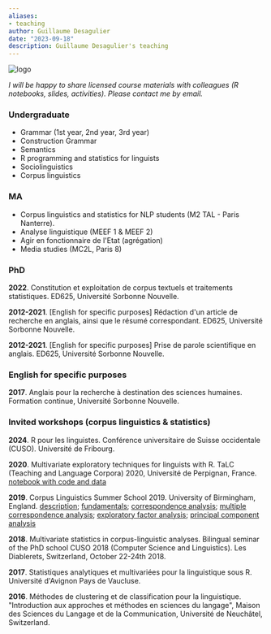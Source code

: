 ```yaml
---
aliases:
- teaching
author: Guillaume Desagulier
date: "2023-09-18"
description: Guillaume Desagulier's teaching
---
```

![logo](/images/logogd.png)

*I will be happy to share licensed course materials with colleagues (R notebooks, slides, activities). Please contact me by email.*


### Undergraduate

- Grammar (1st year, 2nd year, 3rd year)
- Construction Grammar
- Semantics
- R programming and statistics for linguists
- Sociolinguistics
- Corpus linguistics

### MA

- Corpus linguistics and statistics for NLP students (M2 TAL - Paris Nanterre).
- Analyse linguistique (MEEF 1 & MEEF 2)
- Agir en fonctionnaire de l'Etat (agrégation)
- Media studies (MC2L, Paris 8)

### PhD

**2022**. Constitution et exploitation de corpus textuels et traitements statistiques. ED625, Université Sorbonne Nouvelle.

**2012-2021**. [English for specific purposes] Rédaction d'un article de recherche en anglais, ainsi que le résumé correspondant. ED625, Université Sorbonne Nouvelle.

**2012-2021**. [English for specific purposes] Prise de parole scientifique en anglais. ED625, Université Sorbonne Nouvelle.

### English for specific purposes

**2017**. Anglais pour la recherche à destination des sciences humaines. Formation continue, Université Sorbonne Nouvelle.

### Invited workshops (corpus linguistics & statistics)

**2024**. R pour les linguistes. Conférence universitaire de Suisse occidentale (CUSO). Université de Fribourg.

**2020**. Multivariate exploratory techniques for linguists with R. TaLC (Teaching and Language Corpora) 2020, Université de Perpignan, France. [notebook with code and data](https://corpling.modyco.fr/workshops/TaLC2020/TaLC2020.notebook.html)

**2019**. Corpus Linguistics Summer School 2019. University of Birmingham, England. [description](https://corpling.hypotheses.org/2530);  [fundamentals](https://halshs.archives-ouvertes.fr/halshs-02908471/document); [correspondence analysis](https://halshs.archives-ouvertes.fr/halshs-02908476/document); [multiple correspondence analysis](https://halshs.archives-ouvertes.fr/halshs-02908477/document); [exploratory factor analysis](https://halshs.archives-ouvertes.fr/halshs-02908485/document); [principal component analysis](https://halshs.archives-ouvertes.fr/halshs-02908483/document)

**2018**. Multivariate statistics in corpus-linguistic analyses. Bilingual seminar of the PhD school CUSO 2018 (Computer Science and Linguistics). Les Diablerets, Switzerland, October 22-24th 2018.

**2017**. Statistiques analytiques et multivariées pour la linguistique sous R. Université d'Avignon Pays de Vaucluse.

**2016**. Méthodes de clustering et de classification pour la linguistique. "Introduction aux approches et méthodes en sciences du langage", Maison des Sciences du Langage et de la Communication, Université de Neuchâtel, Switzerland.

